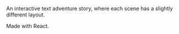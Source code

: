 An interactive text adventure story, where each scene has a slightly different layout.

Made with React. 
